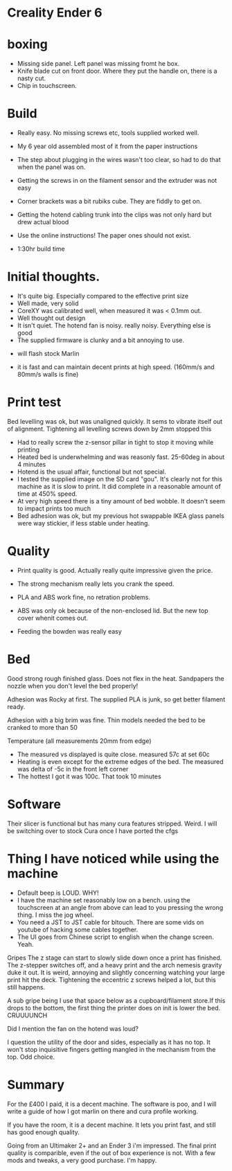 # Creality Ender 6

# boxing
* Missing side panel. Left panel was missing fromt he box.
* Knife blade cut on front door. Where they put the handle on, there is a nasty cut.
* Chip in touchscreen. 


# Build
* Really easy. No missing screws etc, tools supplied worked well.
* My 6 year old assembled most of it from the paper instructions
* The step about plugging in the wires wasn't too clear, so had to do that when the panel was on.

* Getting the screws in on the filament sensor and the extruder was not easy
* Corner brackets was a bit rubiks cube. They are fiddly to get on.
* Getting the hotend cabling trunk into the clips was not only hard but drew actual blood
* Use the online instructions! The paper ones should not exist.
* 1:30hr build time


# Initial thoughts.
* It's quite big. Especially compared to the effective print size
* Well made, very solid
* CoreXY was calibrated well, when measured it was < 0.1mm out.
* Well thought out design
* It isn't quiet. The hotend fan is noisy. really noisy. Everything else is good
* The supplied firmware is clunky and a bit annoying to use.
 - will flash stock Marlin
* it is fast and can maintain decent prints at high speed. (160mm/s and 80mm/s walls is fine)

# Print test
Bed levelling was ok, but was unaligned quickly. It sems to vibrate itself out of alignment. Tightening all levelling screws down by 2mm stopped this

* Had to really screw the z-sensor pillar in tight to stop it moving while printing
* Heated bed is underwhelming and was reasonly fast. 25-60deg in about 4 minutes
* Hotend is the usual affair, functional but not special.
* I tested the supplied image on the SD card "gou". It's clearly not for this machine as it is slow to print. It did complete in a reasonable amount of time at 450% speed.
* At very high speed there is a tiny amount of bed wobble. It doesn't seem to impact prints too much
* Bed adhesion was ok, but my previous hot swappable IKEA glass panels were way stickier, if less stable under heating.

# Quality
* Print quality is good. Actually really quite impressive given the price.
* The strong mechanism really lets you crank the speed. 

* PLA and ABS work fine, no retration problems.
* ABS was only ok because of the non-enclosed lid. But the new top cover whenit comes out.
* Feeding the bowden was really easy

# Bed

Good strong rough finished glass. Does not flex in the heat. Sandpapers the nozzle when you don't level the bed properly!

Adhesion was Rocky at first. The supplied PLA is junk, so get better filament ready.

Adhesion with a big brim was fine. Thin models needed the bed to be cranked to more than 50

Temperature (all measurements 20mm from edge)

* The measured vs displayed is quite close. measured 57c at set 60c
* Heating is even except for the extreme edges of the bed. The measured was delta of -5c in the front left corner
* The hottest I got it was 100c. That took 10 minutes


# Software
Their slicer is functional but has many cura features stripped. Weird. I will be switching over to stock Cura once I have ported the cfgs


# Thing I have noticed while using the machine
* Default beep is LOUD. WHY!
* I have the machine set reasonably low on a bench. using the touchscreen at an angle from above can lead to you pressing the wrong thing. I miss the jog wheel.
* You need a JST to JST cable for bltouch. There are some vids on youtube of hacking some cables together.
* The UI goes from Chinese script to english when the change screen. Yeah.

Gripes
The z stage can start to slowly slide down once a print has finished. The z-stepper switches off, and a heavy print and the arch nemesis gravity duke it out. It is weird, annoying and slightly concerning watching your large print hit the deck. Tightening the eccentric z screws helped a lot, but this still happens.

A sub gripe being I use that space below as a cupboard/filament store.If this drops to the bottom, the first thing the printer does on init is lower the bed. CRUUUUNCH

Did I mention the fan on the hotend was loud?

I question the utility of the door and sides, especially as it has no top. It won't stop inquisitive fingers getting mangled in the mechanism from the top. Odd choice.

# Summary
For the £400 I paid, it is a decent machine. The software is poo, and I will write a guide of how I got marlin on there and cura profile working.

If you have the room, it is a decent machine. It lets you print fast, and still has good enough quality.

Going from an Ultimaker 2+ and an Ender 3 i'm impressed. The final print quality is comparible, even if the out of box experience is not.
With a few mods and tweaks, a very good purchase. I'm happy.
